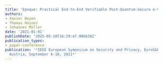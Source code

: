 ```yaml
---
title: 'Epoque: Practical End-to-End Verifiable Post-Quantum-Secure e-Voting'
authors:
- Xavier Boyen
- Thomas Haines
- Johannes Müller
date: '2021-01-01'
publishDate: '2025-05-18T16:29:47.906638Z'
publication_types:
- paper-conference
publication: '*IEEE European Symposium on Security and Privacy, EuroS&P 2021, Vienna,
  Austria, September 6-10, 2021*'
---
```

